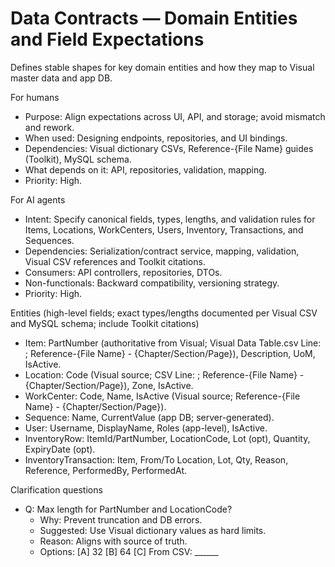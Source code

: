 # Data Contracts — Domain Entities and Field Expectations
Defines stable shapes for key domain entities and how they map to Visual master data and app DB.

For humans
- Purpose: Align expectations across UI, API, and storage; avoid mismatch and rework.
- When used: Designing endpoints, repositories, and UI bindings.
- Dependencies: Visual dictionary CSVs, Reference-{File Name} guides (Toolkit), MySQL schema.
- What depends on it: API, repositories, validation, mapping.
- Priority: High.

For AI agents
- Intent: Specify canonical fields, types, lengths, and validation rules for Items, Locations, WorkCenters, Users, Inventory, Transactions, and Sequences.
- Dependencies: Serialization/contract service, mapping, validation, Visual CSV references and Toolkit citations.
- Consumers: API controllers, repositories, DTOs.
- Non-functionals: Backward compatibility, versioning strategy.
- Priority: High.

Entities (high-level fields; exact types/lengths documented per Visual CSV and MySQL schema; include Toolkit citations)
- Item: PartNumber (authoritative from Visual; Visual Data Table.csv Line: <to be filled>; Reference-{File Name} - {Chapter/Section/Page}), Description, UoM, IsActive.
- Location: Code (Visual source; CSV Line: <to be filled>; Reference-{File Name} - {Chapter/Section/Page}), Zone, IsActive.
- WorkCenter: Code, Name, IsActive (Visual source; Reference-{File Name} - {Chapter/Section/Page}).
- Sequence: Name, CurrentValue (app DB; server-generated).
- User: Username, DisplayName, Roles (app-level), IsActive.
- InventoryRow: ItemId/PartNumber, LocationCode, Lot (opt), Quantity, ExpiryDate (opt).
- InventoryTransaction: Item, From/To Location, Lot, Qty, Reason, Reference, PerformedBy, PerformedAt.

Clarification questions
- Q: Max length for PartNumber and LocationCode?
  - Why: Prevent truncation and DB errors.
  - Suggested: Use Visual dictionary values as hard limits.
  - Reason: Aligns with source of truth.
  - Options: [A] 32 [B] 64 [C] From CSV: ______